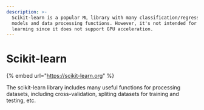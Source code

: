 ```yaml
---
description: >-
  Scikit-learn is a popular ML library with many classification/regression
  models and data processing functions. However, it's not intended for deep
  learning since it does not support GPU acceleration.
---
```


# Scikit-learn

{% embed url="https://scikit-learn.org" %}

The scikit-learn library includes many useful functions for processing datasets, including cross-validation, spliting datasets for training and testing, etc.

